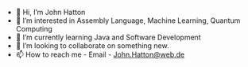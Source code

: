 - 👋 Hi, I’m John Hatton
- 👀 I’m interested in Assembly Language, Machine Learning, Quantum Computing
- 🌱 I’m currently learning Java and Software Development
- 💞️ I’m looking to collaborate on something new.
- 📫 How to reach me - Email - John.Hatton@web.de

<!---
John-Hatton/John-Hatton is a ✨ special ✨ repository because its `README.md` (this file) appears on your GitHub profile.
You can click the Preview link to take a look at your changes.
--->
